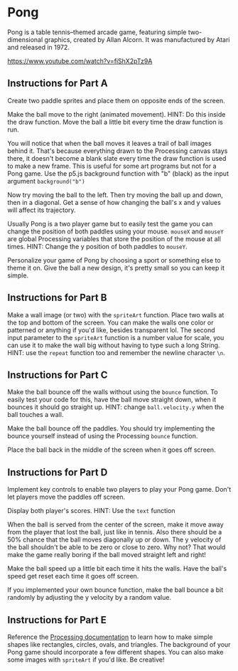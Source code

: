 # Pong

Pong is a table tennis–themed arcade game, featuring simple two-dimensional graphics, created by Allan Alcorn. It was manufactured by Atari and released in 1972.

https://www.youtube.com/watch?v=fiShX2pTz9A

## Instructions for Part A

Create two paddle sprites and place them on opposite ends of the screen.

Make the ball move to the right (animated movement). HINT: Do this inside the draw function. Move the ball a little bit every time the draw function is run.

You will notice that when the ball moves it leaves a trail of ball images behind it. That's because everything drawn to the Processing canvas stays there, it doesn't become a blank slate every time the draw function is used to make a new frame. This is useful for some art programs but not for a Pong game. Use the p5.js background function with "b" (black) as the input argument `background("b")`

Now try moving the ball to the left. Then try moving the ball up and down, then in a diagonal. Get a sense of how changing the ball's x and y values will affect its trajectory.

Usually Pong is a two player game but to easily test the game you can change the position of both paddles using your mouse. `mouseX` and `mouseY` are global Processing variables that store the position of the mouse at all times. HINT: Change the y position of both paddles to `mouseY`.

Personalize your game of Pong by choosing a sport or something else to theme it on. Give the ball a new design, it's pretty small so you can keep it simple.

## Instructions for Part B

Make a wall image (or two) with the `spriteArt` function. Place two walls at the top and bottom of the screen. You can make the walls one color or patterned or anything if you'd like, besides transparent lol. The second input parameter to the `spriteArt` function is a number value for scale, you can use it to make the wall big without having to type such a long String. HINT: use the `repeat` function too and remember the newline character `\n`.

## Instructions for Part C

Make the ball bounce off the walls without using the `bounce` function. To easily test your code for this, have the ball move straight down, when it bounces it should go straight up. HINT: change `ball.velocity.y` when the ball touches a wall.

Make the ball bounce off the paddles. You should try implementing the bounce yourself instead of using the Processing `bounce` function.

Place the ball back in the middle of the screen when it goes off screen.

## Instructions for Part D

Implement key controls to enable two players to play your Pong game. Don't let players move the paddles off screen.

Display both player's scores. HINT: Use the `text` function

When the ball is served from the center of the screen, make it move away from the player that lost the ball, just like in tennis. Also there should be a 50% chance that the ball moves diagonally up or down. The y velocity of the ball shouldn't be able to be zero or close to zero. Why not? That would make the game really boring if the ball moved straight left and right!

Make the ball speed up a little bit each time it hits the walls. Have the ball's speed get reset each time it goes off screen.

If you implemented your own bounce function, make the ball bounce a bit randomly by adjusting the y velocity by a random value.

## Instructions for Part E

Reference the [Processing documentation](https://processing.org/reference) to learn how to make simple shapes like rectangles, circles, ovals, and triangles. The background of your Pong game should incorporate a few different shapes. You can also make some images with `spriteArt` if you'd like. Be creative!
